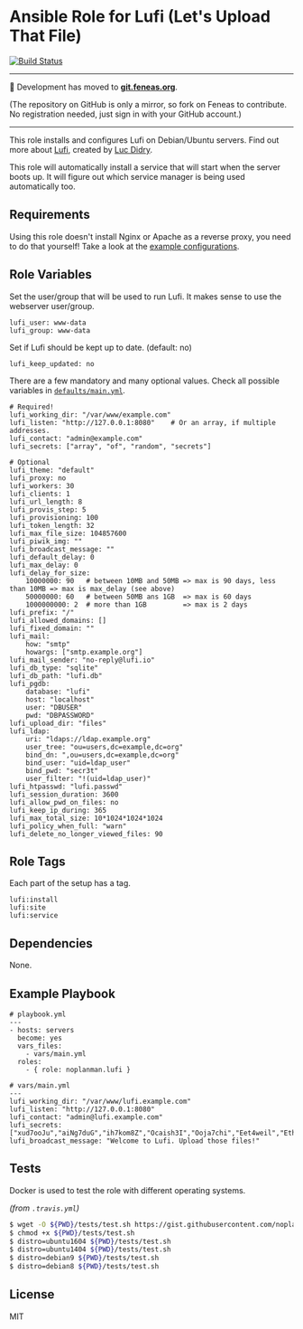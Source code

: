 # Ansible Role for Lufi (Let's Upload That File)

[![Build Status][travis-build-status]][travis-tests]

---

:rocket: Development has moved to **[git.feneas.org]**.

(The repository on GitHub is only a mirror, so fork on Feneas to contribute. No registration needed, just sign in with your GitHub account.)

---

This role installs and configures Lufi on Debian/Ubuntu servers.
Find out more about [Lufi], created by [Luc Didry].

This role will automatically install a service that will start when the server boots up.
It will figure out which service manager is being used automatically too.

## Requirements

Using this role doesn't install Nginx or Apache as a reverse proxy, you need to do that yourself!
Take a look at the [example configurations].

## Role Variables

Set the user/group that will be used to run Lufi. It makes sense to use the webserver user/group.

```
lufi_user: www-data
lufi_group: www-data
```

Set if Lufi should be kept up to date. (default: no)

```
lufi_keep_updated: no
```

There are a few mandatory and many optional values. Check all possible variables in [`defaults/main.yml`][defaults].

```
# Required!
lufi_working_dir: "/var/www/example.com"
lufi_listen: "http://127.0.0.1:8080"    # Or an array, if multiple addresses.
lufi_contact: "admin@example.com"
lufi_secrets: ["array", "of", "random", "secrets"]

# Optional
lufi_theme: "default"
lufi_proxy: no
lufi_workers: 30
lufi_clients: 1
lufi_url_length: 8
lufi_provis_step: 5
lufi_provisioning: 100
lufi_token_length: 32
lufi_max_file_size: 104857600
lufi_piwik_img: ""
lufi_broadcast_message: ""
lufi_default_delay: 0
lufi_max_delay: 0
lufi_delay_for_size:
    10000000: 90   # between 10MB and 50MB => max is 90 days, less than 10MB => max is max_delay (see above)
    50000000: 60   # between 50MB ans 1GB  => max is 60 days
    1000000000: 2  # more than 1GB         => max is 2 days
lufi_prefix: "/"
lufi_allowed_domains: []
lufi_fixed_domain: ""
lufi_mail:
    how: "smtp"
    howargs: ["smtp.example.org"]
lufi_mail_sender: "no-reply@lufi.io"
lufi_db_type: "sqlite"
lufi_db_path: "lufi.db"
lufi_pgdb:
    database: "lufi"
    host: "localhost"
    user: "DBUSER"
    pwd: "DBPASSWORD"
lufi_upload_dir: "files"
lufi_ldap:
    uri: "ldaps://ldap.example.org"
    user_tree: "ou=users,dc=example,dc=org"
    bind_dn: ",ou=users,dc=example,dc=org"
    bind_user: "uid=ldap_user"
    bind_pwd: "secr3t"
    user_filter: "!(uid=ldap_user)"
lufi_htpasswd: "lufi.passwd"
lufi_session_duration: 3600
lufi_allow_pwd_on_files: no
lufi_keep_ip_during: 365
lufi_max_total_size: 10*1024*1024*1024
lufi_policy_when_full: "warn"
lufi_delete_no_longer_viewed_files: 90
```

## Role Tags

Each part of the setup has a tag.

```
lufi:install
lufi:site
lufi:service
```

## Dependencies

None.

## Example Playbook

```
# playbook.yml
---
- hosts: servers
  become: yes
  vars_files:
    - vars/main.yml
  roles:
    - { role: noplanman.lufi }
```
```
# vars/main.yml
---
lufi_working_dir: "/var/www/lufi.example.com"
lufi_listen: "http://127.0.0.1:8080"
lufi_contact: "admin@lufi.example.com"
lufi_secrets: ["xud7ooJu","aiNg7duG","ih7kom8Z","Ocaish3I","Ooja7chi","Eet4weil","Ethee4Go","xahJ0ohy"]
lufi_broadcast_message: "Welcome to Lufi. Upload those files!"
```

## Tests

Docker is used to test the role with different operating systems.

*(from `.travis.yml`)*
```bash
$ wget -O ${PWD}/tests/test.sh https://gist.githubusercontent.com/noplanman/40e96f31ee2301469769d4236aff40e2/raw/
$ chmod +x ${PWD}/tests/test.sh
$ distro=ubuntu1604 ${PWD}/tests/test.sh
$ distro=ubuntu1404 ${PWD}/tests/test.sh
$ distro=debian9 ${PWD}/tests/test.sh
$ distro=debian8 ${PWD}/tests/test.sh
```

## License

MIT

[travis-build-status]: https://travis-ci.org/noplanman/ansible-role-lufi.svg?branch=master "Travis-CI Build Status"
[travis-tests]: https://travis-ci.org/noplanman/ansible-role-lufi "Travis-CI Tests"
[git.feneas.org]: https://git.feneas.org/noplanman/ansible-role-lufi "Ansible Role Lufi on Feneas"
[Lufi]: https://framagit.org/luc/lufi "Lufi on Framagit"
[Luc Didry]: https://framagit.org/u/luc "Luc on Framagit"
[example configurations]: https://framagit.org/luc/lufi/wikis/installation#reverse-proxies "Example configurations"
[defaults]: https://git.feneas.org/noplanman/ansible-role-lufi/blob/master/defaults/main.yml "Default variables"
